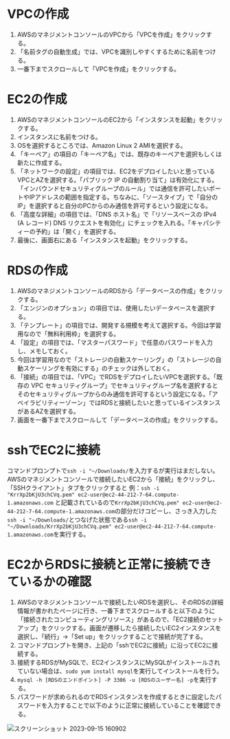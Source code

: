 # VPCの作成
1. AWSのマネジメントコンソールのVPCから「VPCを作成」をクリックする。
2. 「名前タグの自動生成」では、VPCを識別しやすくするために名前をつける。
3. 一番下までスクロールして「VPCを作成」をクリックする。

# EC2の作成
1. AWSのマネジメントコンソールのEC2から「インスタンスを起動」をクリックする。
2. インスタンスに名前をつける。
3. OSを選択するところでは、Amazon Linux 2 AMIを選択する。
4. 「キーペア」の項目の「キーペア名」では、既存のキーペアを選択もしくは新たに作成する。
5. 「ネットワークの設定」の項目では、EC2をデプロイしたいと思っているVPCとAZを選択する。「パブリック IP の自動割り当て」は有効化にする。「インバウンドセキュリティグループのルール」では通信を許可したいポートやIPアドレスの範囲を指定する。ちなみに、「ソースタイプ」で「自分のIP」を選択すると自分のPCからのみ通信を許可するという設定になる。
6. 「高度な詳細」の項目では、「DNS ホスト名」で「リソースベースの IPv4 (A レコード) DNS リクエストを有効化」にチェックを入れる。「キャパシティーの予約」は「開く」を選択する。
7. 最後に、画面右にある「インスタンスを起動」をクリックする。

# RDSの作成
1. AWSのマネジメントコンソールのRDSから「データベースの作成」をクリックする。
2. 「エンジンのオプション」の項目では、使用したいデータベースを選択する。
3. 「テンプレート」の項目では、開発する規模を考えて選択する。今回は学習用なので「無料利用枠」を選択する。
4. 「設定」の項目では、「マスターパスワード」で任意のパスワードを入力し、メモしておく。
5. 今回は学習用なので「ストレージの自動スケーリング」の「ストレージの自動スケーリングを有効にする」のチェックは外しておく。
6. 「接続」の項目では、「VPC」でRDSをデプロイしたいVPCを選択する。「既存の VPC セキュリティグループ」でセキュリティグループ名を選択するとそのセキュリティグループからのみ通信を許可するという設定になる。「アベイラビリティーゾーン」ではRDSと接続したいと思っているインスタンスがあるAZを選択する。
7. 画面を一番下までスクロールして「データベースの作成」をクリックする。

# sshでEC2に接続
コマンドプロンプトで```ssh -i "~/Downloads/```を入力するが実行はまだしない。AWSのマネジメントコンソールで接続したいEC2から「接続」をクリックし、「SSHクライアント」タブをクリックすると 例：```ssh -i "KrrXp2bKjU3chCVq.pem" ec2-user@ec2-44-212-7-64.compute-1.amazonaws.com``` と記載されているので```KrrXp2bKjU3chCVq.pem" ec2-user@ec2-44-212-7-64.compute-1.amazonaws.com```の部分だけコピーし、さっき入力した```ssh -i "~/Downloads/```とつなげた状態である```ssh -i "~/Downloads/KrrXp2bKjU3chCVq.pem" ec2-user@ec2-44-212-7-64.compute-1.amazonaws.com```を実行する。

# EC2からRDSに接続と正常に接続できているかの確認
1. AWSのマネジメントコンソールで接続したいRDSを選択し、そのRDSの詳細情報が書かれたページに行き、一番下までスクロールすると以下のように「接続されたコンピューティングリソース」があるので、「EC2接続のセットアップ」をクリックする。画面が遷移したら接続したいEC2インスタンスを選択し、「続行」→「Set up」をクリックすることで接続が完了する。
2. コマンドプロンプトを開き、上記の「sshでEC2に接続」に沿ってEC2に接続する。
3. 接続するRDSがMySQLで、EC2インスタンスにMySQLがインストールされていない場合は、```sudo yum install mysql```を実行してインストールを行う。
4. ```mysql -h [RDSのエンドポイント] -P 3306 -u [RDSのユーザー名] -p```を実行する。
5. パスワードが求められるのでRDSインスタンスを作成するときに設定したパスワードを入力することで以下のように正常に接続していることを確認できる。

![スクリーンショット 2023-09-15 160902](https://github.com/Hidetaka-Konishi/Raise_AWS_4/assets/142459457/d3672e43-6fb2-4190-bcbd-66c980de316a)

